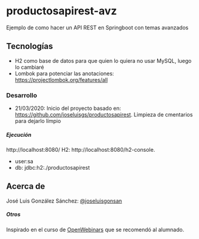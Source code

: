 # productosapirest-avz
Ejemplo de como hacer un API REST en Springboot con temas avanzados

## Tecnologías
* H2 como base de datos para que quien lo quiera no usar MySQL, luego lo cambiaré
* Lombok para potenciar las anotaciones: https://projectlombok.org/features/all


### Desarrollo
* 21/03/2020: Inicio del proyecto basado en: https://github.com/joseluisgs/productosapirest. Limpieza de cmentarios para dejarlo límpio

##### Ejecución
http://localhost:8080/
H2: http://localhost:8080/h2-console. 
* user:sa
* db: jdbc:h2:./productosapirest

## Acerca de
José Luis González Sánchez: [@joseluisgonsan](https://twitter.com/joseluisgonsan)

##### Otros
Inspirado en el curso de [OpenWebinars](https://openwebinars.net/cursos/api-rest-spring-boot-avanzado/) que se recomendó al alumnado.

